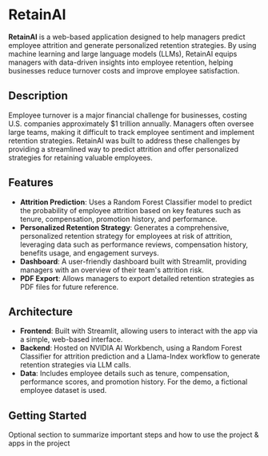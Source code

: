 # RetainAI

**RetainAI** is a web-based application designed to help managers predict employee attrition and generate personalized retention strategies. By using machine learning and large language models (LLMs), RetainAI equips managers with data-driven insights into employee retention, helping businesses reduce turnover costs and improve employee satisfaction.

## Description
Employee turnover is a major financial challenge for businesses, costing U.S. companies approximately $1 trillion annually. Managers often oversee large teams, making it difficult to track employee sentiment and implement retention strategies. RetainAI was built to address these challenges by providing a streamlined way to predict attrition and offer personalized strategies for retaining valuable employees.

## Features
- **Attrition Prediction**: Uses a Random Forest Classifier model to predict the probability of employee attrition based on key features such as tenure, compensation, promotion history, and performance.
- **Personalized Retention Strategy**: Generates a comprehensive, personalized retention strategy for employees at risk of attrition, leveraging data such as performance reviews, compensation history, benefits usage, and engagement surveys.
- **Dashboard**: A user-friendly dashboard built with Streamlit, providing managers with an overview of their team's attrition risk.
- **PDF Export**: Allows managers to export detailed retention strategies as PDF files for future reference.

## Architecture
- **Frontend**: Built with Streamlit, allowing users to interact with the app via a simple, web-based interface.
- **Backend**: Hosted on NVIDIA AI Workbench, using a Random Forest Classifier for attrition prediction and a Llama-Index workflow to generate retention strategies via LLM calls.
- **Data**: Includes employee details such as tenure, compensation, performance scores, and promotion history. For the demo, a fictional employee dataset is used.

## Getting Started
Optional section to summarize important steps and how to use the project & apps in the project

